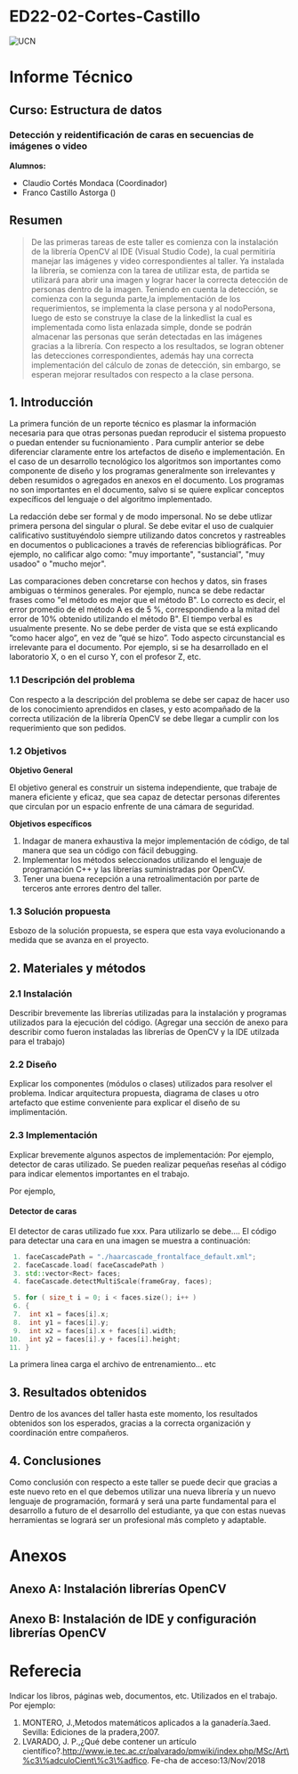 # ED22-02-Cortes-Castillo
![UCN](images/60x60-ucn-negro.png)


# Informe Técnico 
## Curso: Estructura de datos
### Detección y reidentificación de caras en secuencias de imágenes o video

**Alumnos:**

* Claudio Cortés Mondaca (Coordinador)
* Franco Castillo Astorga ()

## Resumen 

>De las primeras tareas de este taller es comienza con la instalación de la librería OpenCV al IDE (Visual Studio Code), la cual permitiría manejar las imágenes y video correspondientes al taller. Ya instalada la librería, se comienza con la tarea de utilizar esta, de partida se utilizará para abrir una imagen y lograr hacer la correcta detección de personas dentro de la imagen. 
Teniendo en cuenta la detección, se comienza con la segunda parte,la implementación de los requerimientos, se implementa la clase persona y al nodoPersona, luego de esto se construye la clase de la linkedlist la cual es implementada como lista enlazada simple, donde se podrán almacenar las personas que serán detectadas en las imágenes gracias a la librería.
Con respecto a los resultados, se logran obtener las detecciones correspondientes, además hay una correcta implementación del cálculo de zonas de detección, sin embargo, se esperan mejorar resultados con respecto a la clase persona.

## 1. Introducción

La primera función de un reporte técnico es plasmar la información necesaria para que otras personas puedan reproducir el sistema propuesto o puedan entender su fucnionamiento . Para cumplir anterior se debe diferenciar claramente entre los artefactos de diseño e implementación. En el caso de un desarrollo tecnológico los algoritmos son importantes como componente de diseño y los programas generalmente son irrelevantes y deben resumidos o agregados en anexos en el documento. Los programas no son importantes en el documento, salvo si se quiere explicar conceptos expecíficos del lenguaje o del algoritmo implementado.

La redacción debe ser formal y de modo impersonal. No se debe utlizar primera persona del singular o plural. Se debe evitar el uso de cualquier calificativo sustituyéndolo siempre utilizando datos concretos y rastreables en documentos o publicaciones a través de referencias bibliográficas. Por ejemplo, no calificar algo como: "muy importante", "sustancial", "muy usadoo" o "mucho mejor".

Las comparaciones deben concretarse con hechos y datos, sin frases ambiguas o términos generales. Por ejemplo, nunca se debe redactar frases como "el método es mejor que el método B". Lo correcto es decir, el error promedio de el método A es de 5 %, correspondiendo a la mitad del error de 10% obtenido utilizando el método B". El tiempo verbal es usualmente presente. No se debe perder de vista que se está explicando ”como hacer algo”, en vez de ”qué se hizo”. Todo aspecto circunstancial es irrelevante para el documento. Por ejemplo, si se ha desarrollado en el laboratorio X, o en el curso Y, con el profesor Z, etc.

### 1.1 Descripción del problema

Con respecto a la descripción del problema se debe ser capaz de hacer uso de los conocimiento aprendidos en clases, y esto acompañado de la correcta utilización de la librería OpenCV se debe llegar a cumplir con los requerimiento que son pedidos.

### 1.2 Objetivos 

**Objetivo General**

El objetivo general es construir un sistema independiente, que trabaje de manera eficiente y eficaz, que sea capaz de detectar personas diferentes que circulan por un espacio enfrente de una cámara de seguridad. 

**Objetivos específicos**

1. Indagar de manera exhaustiva la mejor implementación de código, de tal manera que sea un código con fácil debugging. 
2. Implementar los métodos seleccionados utilizando el lenguaje de programación C++ y las librerías suministradas por OpenCV.
3. Tener una buena recepción a una retroalimentación por parte de terceros ante errores dentro del taller.

### 1.3 Solución propuesta

Esbozo de la solución propuesta, se espera que esta vaya evolucionando a medida que se avanza en el proyecto.

## 2. Materiales y métodos


### 2.1 Instalación

Describir brevemente las librerías utilizadas para la instalación y programas utilizados para la ejecución del código. (Agregar una sección de anexo para describir como fueron instaladas las librerías de OpenCV y la IDE utilzada para el trabajo)

### 2.2 Diseño 

Explicar los componentes (módulos o clases) utilizados para resolver el problema. Indicar arquitectura propuesta, diagrama de clases u otro artefacto que estime conveniente para explicar el diseño de su implimentación.

### 2.3 Implementación

Explicar brevemente algunos aspectos de implementación: Por ejemplo, detector de caras utilizado. Se pueden realizar pequeñas reseñas al código para indicar elementos importantes en el trabajo.

Por ejemplo, 

#### Detector de caras

El detector de caras utilizado fue xxx. Para utilizarlo se debe.... El código para detectar una cara en una imagen se muestra a continuación:

```c++
 1. faceCascadePath = "./haarcascade_frontalface_default.xml";
 2. faceCascade.load( faceCascadePath )
 3. std::vector<Rect> faces;
 4. faceCascade.detectMultiScale(frameGray, faces);

 5. for ( size_t i = 0; i < faces.size(); i++ )
 6. {
 7.  int x1 = faces[i].x;
 8.  int y1 = faces[i].y;
 9.  int x2 = faces[i].x + faces[i].width;
10.  int y2 = faces[i].y + faces[i].height;
11. }
```
La primera linea carga el archivo de entrenamiento... etc

## 3. Resultados obtenidos
Dentro de los avances del taller hasta este momento, los resultados obtenidos son los esperados, gracias a la correcta organización y coordinación entre compañeros.

## 4. Conclusiones
Como conclusión con respecto a este taller se puede decir que gracias a este nuevo reto en el que debemos utilizar una nueva librería y un nuevo lenguaje de programación, formará y será una parte fundamental para el desarrollo a futuro de el desarrollo del estudiante, ya que con estas nuevas herramientas se logrará ser un profesional más completo y adaptable.

# Anexos

## Anexo A: Instalación librerías OpenCV

## Anexo B: Instalación de IDE y configuración librerías OpenCV

# Referecia

Indicar los libros, páginas web, documentos, etc. Utilizados en el trabajo. Por ejemplo:

1. MONTERO, J.,Metodos matemáticos aplicados a la ganadería.3aed. Sevilla: Ediciones de la pradera,2007.
2. LVARADO,   J.   P.,¿Qué   debe   contener   un   artículo   científico?.http://www.ie.tec.ac.cr/palvarado/pmwiki/index.php/MSc/Art\%c3\%adculoCient\%c3\%adfico. Fe-cha de acceso:13/Nov/2018

